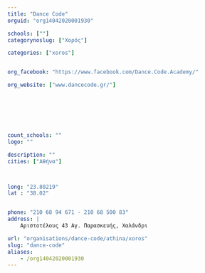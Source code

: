 ```yaml
---
title: "Dance Code"
orguid: "org14042020001930"

schools: [""]
categorynoslug: ["Χορός"]

categories: ["xoros"]


org_facebook: "https://www.facebook.com/Dance.Code.Academy/"

org_website: ["www.dancecode.gr/"]







count_schools: ""
logo: ""

description: ""
cities: ["Αθήνα"]



long: "23.80219"
lat : "38.02"


phone: "210 68 94 671 - 210 68 500 83"
address: |
    Αριστοτέλους 43 Αγ. Παρασκευής, Χαλάνδρι

url: "organisations/dance-code/athina/xoros"
slug: "dance-code"
aliases:
    - /org14042020001930
---
```




